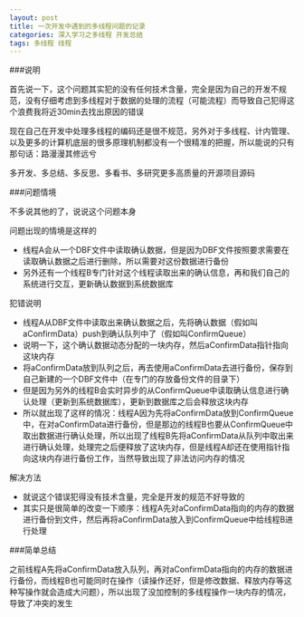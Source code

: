 ```yaml
---
layout: post
title: 一次开发中遇到的多线程问题的记录
categories: 深入学习之多线程 开发总结
tags: 多线程 线程
---
```



###说明

首先说一下，这个问题其实犯的没有任何技术含量，完全是因为自己的开发不规范，没有仔细考虑到多线程对于数据的处理的流程（可能流程）而导致自己犯得这个浪费我将近30min去找出原因的错误

现在自己在开发中处理多线程的编码还是很不规范，另外对于多线程、计内管理、以及更多的计算机底层的很多原理机制都没有一个很精准的把握，所以能说的只有那句话：路漫漫其修远兮

多开发、多总结、多反思、多看书、多研究更多高质量的开源项目源码

###问题情境

不多说其他的了，说说这个问题本身

问题出现的情境是这样的

* 线程A会从一个DBF文件中读取确认数据，但是因为DBF文件按照要求需要在读取确认数据之后进行删除，所以需要对这份数据进行备份
* 另外还有一个线程B专门针对这个线程读取出来的确认信息，再和我们自己的系统进行交互，更新确认数据到系统数据库

犯错说明

* 线程A从DBF文件中读取出来确认数据之后，先将确认数据（假如叫aConfirmData）push到确认队列中了（假如叫ConfirmQueue）
* 说明一下，这个确认数据动态分配的一块内存，然后aConfirmData指针指向这块内存
* 将aConfirmData放到队列之后，再去使用aConfirmData去进行备份，保存到自己新建的一个DBF文件中（在专门的存放备份文件的目录下）
* 但是因为另外的线程B会实时异步的从ConfirmQueue中读取确认信息进行确认处理（更新到系统数据库），更新到数据库之后会释放这块内存
* 所以就出现了这样的情况：线程A因为先将aConfirmData放到ConfirmQueue中，在对aConfirmData进行备份，但是那边的线程B也要从ConfirmQueue中取出数据进行确认处理，所以出现了线程B先将aConfirmData从队列中取出来进行确认处理，处理完之后便释放了这块内存，但是线程A却还在使用指针指向这块内存进行备份工作，当然导致出现了非法访问内存的情况

解决方法

* 就说这个错误犯得没有技术含量，完全是开发的规范不好导致的
* 其实只是很简单的改变一下顺序：线程A先对aConfirmData指向的内存的数据进行备份到文件，然后再将aConfirmData放入到ConfirmQueue中给线程B进行处理

###简单总结

之前线程A先将aConfirmData放入队列，再对aConfirmData指向的内存的数据进行备份，而线程B也可能同时在操作（读操作还好，但是修改数据、释放内存等这种写操作就会造成大问题），所以出现了没加控制的多线程操作一块内存的情况，导致了冲突的发生
